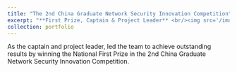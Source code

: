 ```yaml
---
title: "The 2nd China Graduate Network Security Innovation Competition"
excerpt: "**First Prize, Captain & Project Leader** <br/><img src='/images/2ndwangan.png'>"
collection: portfolio
---
```


As the captain and project leader, led the team to achieve outstanding results by winning the National First Prize in the 2nd China Graduate Network Security Innovation Competition.
